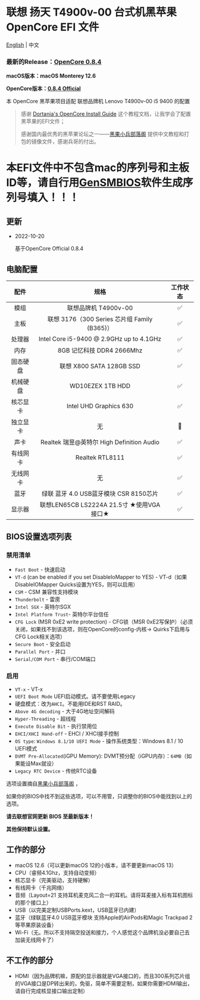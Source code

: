 # 联想 扬天 T4900v-00 台式机黑苹果OpenCore EFI 文件



[English](https://github.com/jimococo/Lenovo-YT-T4900v-Hackintosh-OpenCore) | 中文

### 最新的Release：[OpenCore 0.8.4](https://github.com/jimococo/Lenovo-YT-T4900v-Hackintosh-OpenCore/releases/tag/v0.8.4)

**macOS版本：macOS Monterey 12.6**

**OpenCore版本：[0.8.4 Official](https://github.com/acidanthera/OpenCorePkg/releases/tag/0.8.4)**

本 OpenCore 黑苹果项目适配 联想品牌机 Lenovo T4900v-00 i5 9400 的配置

> 感谢 [Dortania's OpenCore Install Guide](https://dortania.github.io/OpenCore-Install-Guide/) 这个教程文档，让我学会了配置黑苹果的EFI文件；
>
> 感谢国内最优秀的黑苹果论坛之一——[黑果小兵部落阁](https://blog.daliansky.net/) 提供中文教程和打包的镜像文件，感谢兵哥的付出。



# 本EFI文件中不包含mac的序列号和主板ID等，请自行用[GenSMBIOS](https://github.com/corpnewt/GenSMBIOS)软件生成序列号填入！！！



## 更新
- 2022-10-20
  
  基于OpenCore Official 0.8.4 
  
## 电脑配置

|   配件   |             规格              | 工作状态 |
| :------: | :---------------------------: | :------: |
|   模组   |         联想品牌机 T4900v-00         |    ✅     |
|   主板   | 联想 3176（300 Series 芯片组 Family (B365)） |    ✅     |
|  处理器  |   Intel Core i5-9400 @ 2.9GHz up to 4.1GHz   |    ✅     |
|   内存   |          8GB 记忆科技 DDR4 2666Mhz           |    ✅     |
| 固态硬盘 |           联想 X800 SATA 128GB SSD           |    ✅     |
| 机械硬盘 |               WD10EZEX 1TB HDD               |    ✅     |
| 核芯显卡 |            Intel UHD Graphics 630            |    ✅     |
| 独立显卡 |                      无                      |    🚫     |
|   声卡   |  Realtek 瑞昱@英特尔 High Definition Audio   |    ✅     |
| 有线网卡 |               Realtek RTL8111                |    ✅     |
| 无线网卡 | 无 | ✅ |
| 蓝牙 | 绿联 蓝牙 4.0 USB蓝牙模块 CSR 8150芯片 | ✅ |
| 显示器 | 联想LEN65CB LS2224A 21.5寸 ★使用VGA接口★ | ✅ |



## BIOS设置选项列表

### 禁用清单

- `Fast Boot` - 快速启动
- `VT-d` (can be enabled if you set DisableIoMapper to YES) - VT-d（如果DisableIOMapper Quicks设置为YES，则可以启用）
- `CSM` - CSM 兼容性支持模块
- `Thunderbolt` - 雷雳
- `Intel SGX` - 英特尔SGX
- `Intel Platform Trust`- 英特尔平台信任
- `CFG Lock` (MSR 0xE2 write protection) - CFG锁（MSR 0xE2写保护）（必须关闭，如果找不到该选项，则在OpenCore的config-内核-> Quirks下启用与CFG Lock相关选项）
- `Secure Boot` - 安全启动
- `Parallel Port` - 并口
- `Serial/COM Port` - 串行/COM端口

### 启用

- `VT-x` - VT-x
- `UEFI Boot Mode` UEFI启动模式。请不要使用Legacy
- 硬盘模式：改为`AHCI`。不能用IDE和RST RAID。
- `Above 4G decoding` - 大于4G地址空间解码
- `Hyper-Threading` - 超线程
- `Execute Disable Bit` - 执行禁用位
- `EHCI/XHCI Hand-off` - EHCI / XHCI接手控制
- `OS type`: `Windows 8.1/10 UEFI Mode` - 操作系统类型：Windows 8.1 / 10 UEFI模式
- `DVMT Pre-Allocated`(iGPU Memory): DVMT预分配（iGPU内存）：`64MB`（如果能设Max就设）
- `Legacy RTC Device` - 传统RTC设备



选项设置摘自[黑果小兵部落阁](https://blog.daliansky.net/) ，

如果你的BIOS中找不到这些选项，可以不用管，只调整你的BIOS中能找到以上的选项。

**请去联想官网更新 BIOS 至最新版本！**

**其他保持默认设置。**



## 工作的部分

- macOS 12.6（可以更新macOS 12的小版本，请不要更新macOS 13）
- CPU（睿频4.1Ghz，支持自动变频）
- 核芯显卡（完美驱动，支持硬解）
- 有线网卡（千兆网络）
- 音频（Layout=21 支持耳机麦克风二合一的耳机。请将耳麦接入标有耳机图标的那个接口上）
- USB（以完美定制USBPorts.kext，USB蓝牙已内建）
- 蓝牙（绿联蓝牙4.0 USB蓝牙模块 支持Apple的AirPods和Magic Trackpad 2等苹果原装设备）
- Wi-Fi（无。所以不支持隔空投送和接力，个人感觉这个品牌机没必要自己去加装无线网卡了）

## 不工作的部分

- HDMI（因为品牌机嘛，原配的显示器就是VGA接口的，而且300系列芯片组的VGA接口是DP转出来的，免驱，简单不需要定制，如果你需要HDMI输出，请自行完成核显接口输出定制）
